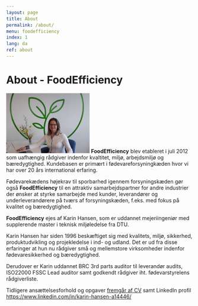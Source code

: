 ```yaml
---
layout: page
title: About
permalink: /about/
menu: foodefficiency
index: 1
lang: da
ref: about
---
```


# About - FoodEfficiency

![Food Efficiency v/Karin Hansen - Start Up][1]
**FoodEfficiency** blev etableret i juli 2012 som uafhængig rådgiver indenfor kvaltitet, miljø, arbejdsmiljø og bæredygtighed. Kundebasen er primært i fødevareforsyningkæden hvor vi har over 20 års international erfaring. 

Fødevarekædens højekrav til sporbarhed igennem forsyningskæden gør også **FoodEfficiency** til en attraktiv samarbejdspartner for andre industrier der ønsker at styrke samarbejde med kunder, leverandører og underleverandørere på tværs af forsyningskæden, f.eks. med fokus på kvalitet og bæredygtighed. 

**FoodEfficiency** ejes af Karin Hansen, som er uddannet mejeriingeniør med supplerende master i teknisk miljøledelse fra DTU.   

Karin Hansen har siden 1996 beskæftiget sig med kvalitets, miljø, sikkerhed, produktudvikling og projekledelse i ind- og udland. Det er ud fra disse erfaringer at hun nu rådgiver små og mellemstore virksomheder indenfor fødevaresikkerhed og bæredygtighed.

Derudover er Karin uddannet BRC 3rd parts auditor til leverandør audits, ISO22000 FSSC Lead auditor samt godkendt rådgiver iht. fødevarstyrelens rådgiverliste. 

Tidligere ansættelsesforhold og opgaver [fremgår af CV][2] samt LinkedIn profil [https://www.linkedin.com/in/karin-hansen-a14446/ ][3]

[1]: /assets/img/FoodEfficiency-StartUp.png#pull-right "Food Efficiency v/karin Hansen - Start Up"
[2]: /assets/artikler_publikationer/KEH%20CV%20QEHS%20and%20CSR%20development.pdf "KEH CV QEHS and CSR Development "
[3]: https://www.linkedin.com/in/karin-hansen-a14446/ "https://www.linkedin.com/in/karin-hansen-a14446/"
